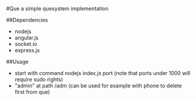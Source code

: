 #Que
a simple quesystem implementation

##Dependencies
* nodejs
* angular.js
* socket.io
* express.js

##Usage
 * start with command nodejs index.js port (note that ports under 1000 will require sudo rights)
* "admin" at path /adm (can be used for example with phone to delete first from que)
